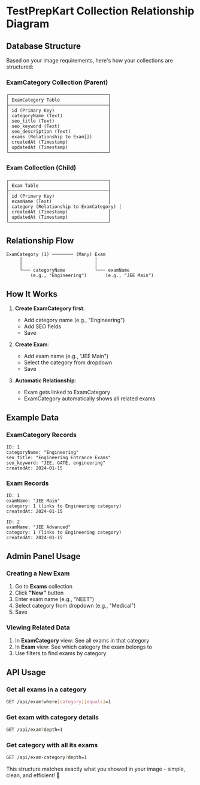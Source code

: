 # TestPrepKart Collection Relationship Diagram

## Database Structure

Based on your image requirements, here's how your collections are structured:

### ExamCategory Collection (Parent)

```
┌─────────────────────────────────────┐
│ ExamCategory Table                  │
├─────────────────────────────────────┤
│ id (Primary Key)                    │
│ categoryName (Text)                 │
│ seo_title (Text)                    │
│ seo_keyword (Text)                  │
│ seo_description (Text)              │
│ exams (Relationship to Exam[])      │
│ createdAt (Timestamp)               │
│ updatedAt (Timestamp)               │
└─────────────────────────────────────┘
```

### Exam Collection (Child)

```
┌─────────────────────────────────────┐
│ Exam Table                          │
├─────────────────────────────────────┤
│ id (Primary Key)                    │
│ examName (Text)                     │
│ category (Relationship to ExamCategory) │
│ createdAt (Timestamp)               │
│ updatedAt (Timestamp)               │
└─────────────────────────────────────┘
```

## Relationship Flow

```
ExamCategory (1) ──────── (Many) Exam
     │                           │
     │                           │
     └─── categoryName           └─── examName
         (e.g., "Engineering")       (e.g., "JEE Main")
```

## How It Works

1. **Create ExamCategory first**:

   - Add category name (e.g., "Engineering")
   - Add SEO fields
   - Save

2. **Create Exam**:

   - Add exam name (e.g., "JEE Main")
   - Select the category from dropdown
   - Save

3. **Automatic Relationship**:
   - Exam gets linked to ExamCategory
   - ExamCategory automatically shows all related exams

## Example Data

### ExamCategory Records

```
ID: 1
categoryName: "Engineering"
seo_title: "Engineering Entrance Exams"
seo_keyword: "JEE, GATE, engineering"
createdAt: 2024-01-15
```

### Exam Records

```
ID: 1
examName: "JEE Main"
category: 1 (links to Engineering category)
createdAt: 2024-01-15

ID: 2
examName: "JEE Advanced"
category: 1 (links to Engineering category)
createdAt: 2024-01-15
```

## Admin Panel Usage

### Creating a New Exam

1. Go to **Exams** collection
2. Click **"New"** button
3. Enter exam name (e.g., "NEET")
4. Select category from dropdown (e.g., "Medical")
5. Save

### Viewing Related Data

1. In **ExamCategory** view: See all exams in that category
2. In **Exam** view: See which category the exam belongs to
3. Use filters to find exams by category

## API Usage

### Get all exams in a category

```bash
GET /api/exam?where[category][equals]=1
```

### Get exam with category details

```bash
GET /api/exam?depth=1
```

### Get category with all its exams

```bash
GET /api/exam-category?depth=1
```

This structure matches exactly what you showed in your image - simple, clean, and efficient! 🎯
